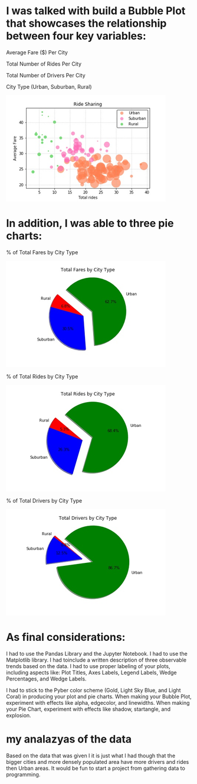 

# I was talked with  build a Bubble Plot that showcases the relationship between four key variables:
Average Fare ($) Per City

Total Number of Rides Per City

Total Number of Drivers Per City

City Type (Urban, Suburban, Rural)

![Bubble plot](image/ride_sharing_scatter.jpg)

# In addition, I was able to three pie charts:

% of Total Fares by City Type

![Pie Chart](image/ride_total_pie.jpg)

% of Total Rides by City Type

![Pie Chart](image/ride_rides_pie.jpg)


% of Total Drivers by City Type


![Pie Chart](image/ride_Drivers_pie.jpg)

# As final considerations:

I had to  use the Pandas Library and the Jupyter Notebook.
I had to use the Matplotlib library.
I had toinclude a written description of three observable trends based on the data.
I had to use proper labeling of your plots, including aspects like: Plot Titles, Axes Labels, Legend Labels, Wedge Percentages, and Wedge Labels.


I had to  stick to the Pyber color scheme (Gold, Light Sky Blue, and Light Coral) in producing your plot and pie charts.
When making your Bubble Plot, experiment with effects like alpha, edgecolor, and linewidths.
When making your Pie Chart, experiment with effects like shadow, startangle, and explosion.



# my analazyas of the data 
Based on the data that was given I  it is just what I had though that the bigger cities and more densely populated area have more drivers and rides then Urban areas. It would be fun to start a project from gathering data to programming. 
